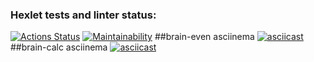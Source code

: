 ### Hexlet tests and linter status:
[![Actions Status](https://github.com/sva24/python-project-49/actions/workflows/hexlet-check.yml/badge.svg)](https://github.com/sva24/python-project-49/actions)
[![Maintainability](https://api.codeclimate.com/v1/badges/9b667465285fb0e8d03a/maintainability)](https://codeclimate.com/github/sva24/python-project-49/maintainability)
##brain-even asciinema
[![asciicast](https://asciinema.org/a/4oG7bT9aVDVE3oTgQbb7owA2D.svg)](https://asciinema.org/a/4oG7bT9aVDVE3oTgQbb7owA2D)
##brain-calc asciinema
[![asciicast](https://asciinema.org/a/tLb7Bqpd7FNr7YaqYtpFW9gtO.svg)](https://asciinema.org/a/tLb7Bqpd7FNr7YaqYtpFW9gtO)

